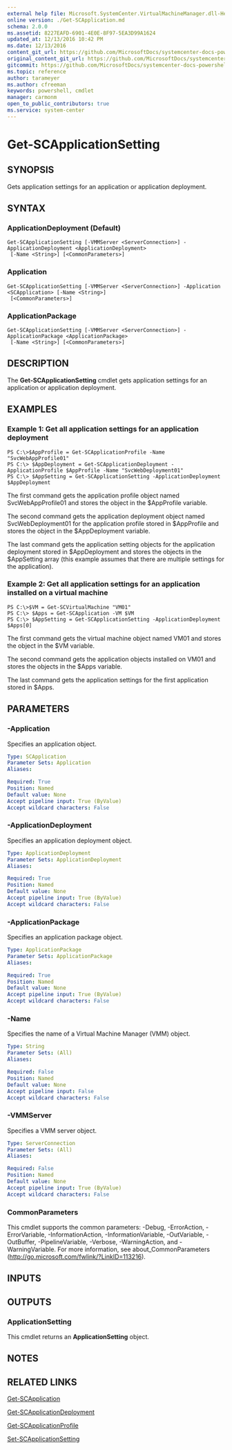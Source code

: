 ```yaml
---
external help file: Microsoft.SystemCenter.VirtualMachineManager.dll-Help.xml
online version: ./Get-SCApplication.md
schema: 2.0.0
ms.assetid: 8227EAFD-6901-4E0E-8F97-5EA3D99A1624
updated_at: 12/13/2016 10:42 PM
ms.date: 12/13/2016
content_git_url: https://github.com/MicrosoftDocs/systemcenter-docs-powershell/blob/master/systemcenter-cmdlets/VirtualMachineManager/v1/Get-SCApplicationSetting.md
original_content_git_url: https://github.com/MicrosoftDocs/systemcenter-docs-powershell/blob/master/systemcenter-cmdlets/VirtualMachineManager/v1/Get-SCApplicationSetting.md
gitcommit: https://github.com/MicrosoftDocs/systemcenter-docs-powershell/blob/ea9507ac2178040476af5407227db8cb97701ea9/systemcenter-cmdlets/VirtualMachineManager/v1/Get-SCApplicationSetting.md
ms.topic: reference
author: tarameyer
ms.author: cfreeman
keywords: powershell, cmdlet
manager: carmonm
open_to_public_contributors: true
ms.service: system-center
---
```


# Get-SCApplicationSetting

## SYNOPSIS
Gets application settings for an application or application deployment.

## SYNTAX

### ApplicationDeployment (Default)
```
Get-SCApplicationSetting [-VMMServer <ServerConnection>] -ApplicationDeployment <ApplicationDeployment>
 [-Name <String>] [<CommonParameters>]
```

### Application
```
Get-SCApplicationSetting [-VMMServer <ServerConnection>] -Application <SCApplication> [-Name <String>]
 [<CommonParameters>]
```

### ApplicationPackage
```
Get-SCApplicationSetting [-VMMServer <ServerConnection>] -ApplicationPackage <ApplicationPackage>
 [-Name <String>] [<CommonParameters>]
```

## DESCRIPTION
The **Get-SCApplicationSetting** cmdlet gets application settings for an application or application deployment.

## EXAMPLES

### Example 1: Get all application settings for an application deployment
```
PS C:\>$AppProfile = Get-SCApplicationProfile -Name "SvcWebAppProfile01"
PS C:\> $AppDeployment = Get-SCApplicationDeployment -ApplicationProfile $AppProfile -Name "SvcWebDeployment01"
PS C:\> $AppSetting = Get-SCApplicationSetting -ApplicationDeployment $AppDeployment
```

The first command gets the application profile object named SvcWebAppProfile01 and stores the object in the $AppProfile variable.

The second command gets the application deployment object named SvcWebDeployment01 for the application profile stored in $AppProfile and stores the object in the $AppDeployment variable.

The last command gets the application setting objects for the application deployment stored in $AppDeployment and stores the objects in the $AppSetting array (this example assumes that there are multiple settings for the application).

### Example 2: Get all application settings for an application installed on a virtual machine
```
PS C:\>$VM = Get-SCVirtualMachine "VM01"
PS C:\> $Apps = Get-SCApplication -VM $VM
PS C:\> $AppSetting = Get-SCApplicationSetting -ApplicationDeployment $Apps[0]
```

The first command gets the virtual machine object named VM01 and stores the object in the $VM variable.

The second command gets the application objects installed on VM01 and stores the objects in the $Apps variable.

The last command gets the application settings for the first application stored in $Apps.

## PARAMETERS

### -Application
Specifies an application object.

```yaml
Type: SCApplication
Parameter Sets: Application
Aliases: 

Required: True
Position: Named
Default value: None
Accept pipeline input: True (ByValue)
Accept wildcard characters: False
```

### -ApplicationDeployment
Specifies an application deployment object.

```yaml
Type: ApplicationDeployment
Parameter Sets: ApplicationDeployment
Aliases: 

Required: True
Position: Named
Default value: None
Accept pipeline input: True (ByValue)
Accept wildcard characters: False
```

### -ApplicationPackage
Specifies an application package object.

```yaml
Type: ApplicationPackage
Parameter Sets: ApplicationPackage
Aliases: 

Required: True
Position: Named
Default value: None
Accept pipeline input: True (ByValue)
Accept wildcard characters: False
```

### -Name
Specifies the name of a Virtual Machine Manager (VMM) object.

```yaml
Type: String
Parameter Sets: (All)
Aliases: 

Required: False
Position: Named
Default value: None
Accept pipeline input: False
Accept wildcard characters: False
```

### -VMMServer
Specifies a VMM server object.

```yaml
Type: ServerConnection
Parameter Sets: (All)
Aliases: 

Required: False
Position: Named
Default value: None
Accept pipeline input: True (ByValue)
Accept wildcard characters: False
```

### CommonParameters
This cmdlet supports the common parameters: -Debug, -ErrorAction, -ErrorVariable, -InformationAction, -InformationVariable, -OutVariable, -OutBuffer, -PipelineVariable, -Verbose, -WarningAction, and -WarningVariable. For more information, see about_CommonParameters (http://go.microsoft.com/fwlink/?LinkID=113216).

## INPUTS

## OUTPUTS

### ApplicationSetting
This cmdlet returns an **ApplicationSetting** object.

## NOTES

## RELATED LINKS

[Get-SCApplication](xref:VirtualMachineManager/v1/Get-SCApplication.md)

[Get-SCApplicationDeployment](xref:VirtualMachineManager/v1/Get-SCApplicationDeployment.md)

[Get-SCApplicationProfile](xref:VirtualMachineManager/v1/Get-SCApplicationProfile.md)

[Set-SCApplicationSetting](xref:VirtualMachineManager/v1/Set-SCApplicationSetting.md)

